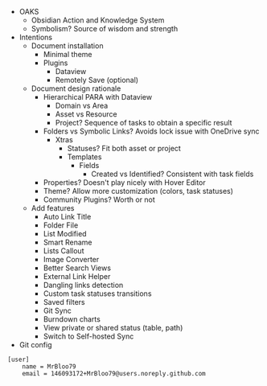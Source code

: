 - OAKS
    - Obsidian Action and Knowledge System
    - Symbolism? Source of wisdom and strength
- Intentions
    - Document installation
        - Minimal theme
        - Plugins
            - Dataview
            - Remotely Save (optional)
    - Document design rationale
        - Hierarchical PARA with Dataview
            - Domain vs Area
            - Asset vs Resource
            - Project? Sequence of tasks to obtain a specific result
        - Folders vs Symbolic Links? Avoids lock issue with OneDrive sync
            - Xtras
                - Statuses? Fit both asset or project
                - Templates
                    - Fields
                        - Created vs Identified? Consistent with task fields
        - Properties? Doesn't play nicely with Hover Editor
        - Theme? Allow more customization (colors, task statuses)
        - Community Plugins? Worth or not
    - Add features
        - Auto Link Title
        - Folder File
        - List Modified
        - Smart Rename
        - Lists Callout
        - Image Converter
        - Better Search Views
        - External Link Helper
        - Dangling links detection
        - Custom task statuses transitions
        - Saved filters
        - Git Sync
        - Burndown charts
        - View private or shared status (table, path)
        - Switch to Self-hosted Sync
- Git config
```
[user]
	name = MrBloo79
	email = 146093172+MrBloo79@users.noreply.github.com
```

